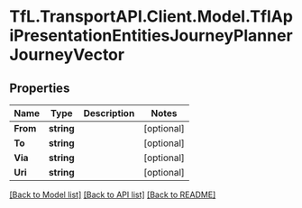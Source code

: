 # TfL.TransportAPI.Client.Model.TflApiPresentationEntitiesJourneyPlannerJourneyVector
## Properties

Name | Type | Description | Notes
------------ | ------------- | ------------- | -------------
**From** | **string** |  | [optional] 
**To** | **string** |  | [optional] 
**Via** | **string** |  | [optional] 
**Uri** | **string** |  | [optional] 

[[Back to Model list]](../../TfL.TransportAPI.Client/docs/README.md#documentation-for-models) [[Back to API list]](../../TfL.TransportAPI.Client/docs/README.md#documentation-for-api-endpoints) [[Back to README]](../../TfL.TransportAPI.Client/docs/README.md)

